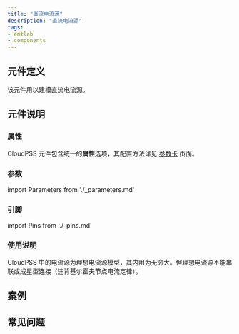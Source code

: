 ```yaml
---
title: "直流电流源"
description: "直流电流源"
tags:
- emtlab
- components
---
```


## 元件定义
该元件用以建模直流电流源。

## 元件说明



### 属性

CloudPSS 元件包含统一的**属性**选项，其配置方法详见 [参数卡](docs/documents/software/10-xstudio/20-simstudio/40-workbench/20-function-zone/30-design-tab/30-param-panel/index.md) 页面。

### 参数

import Parameters from './_parameters.md'

<Parameters/>

### 引脚

import Pins from './_pins.md'

<Pins/>

### 使用说明
CloudPSS 中的电流源为理想电流源模型，其内阻为无穷大。但理想电流源不能串联或成星型连接（违背基尔霍夫节点电流定律）。

## 案例

## 常见问题


